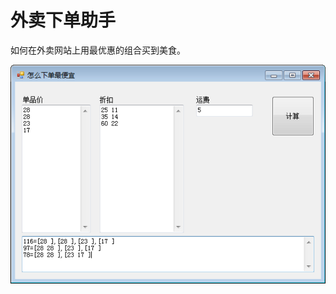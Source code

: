 # 外卖下单助手
如何在外卖网站上用最优惠的组合买到美食。

<img src="https://github.com/playhere/DianpingTool/blob/master/cheapest.png?raw=true">
